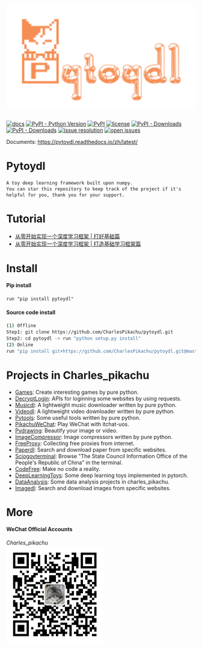 <div align="center">
  <img src="./docs/logo.png" width="600"/>
</div>
<br />

[![docs](https://img.shields.io/badge/docs-latest-blue)](https://pytoydl.readthedocs.io/zh/latest/)
[![PyPI - Python Version](https://img.shields.io/pypi/pyversions/pytoydl)](https://pypi.org/project/pytoydl/)
[![PyPI](https://img.shields.io/pypi/v/pytoydl)](https://pypi.org/project/pytoydl)
[![license](https://img.shields.io/github/license/CharlesPikachu/pytoydl.svg)](https://github.com/CharlesPikachu/pytoydl/blob/master/LICENSE)
[![PyPI - Downloads](https://pepy.tech/badge/pytoydl)](https://pypi.org/project/pytoydl/)
[![PyPI - Downloads](https://img.shields.io/pypi/dm/pytoydl?style=flat-square)](https://pypi.org/project/pytoydl/)
[![issue resolution](https://isitmaintained.com/badge/resolution/CharlesPikachu/pytoydl.svg)](https://github.com/CharlesPikachu/pytoydl/issues)
[![open issues](https://isitmaintained.com/badge/open/CharlesPikachu/pytoydl.svg)](https://github.com/CharlesPikachu/pytoydl/issues)

Documents: https://pytoydl.readthedocs.io/zh/latest/


# Pytoydl
```
A toy deep learning framework built upon numpy.
You can star this repository to keep track of the project if it's helpful for you, thank you for your support.
```


# Tutorial

- [从零开始实现一个深度学习框架 | 打好基础篇](https://mp.weixin.qq.com/s/ROgnJ1FlpYBvg6aFTTo_Qw)
- [从零开始实现一个深度学习框架 | 打造基础学习框架篇]()


# Install

#### Pip install
```
run "pip install pytoydl"
```

#### Source code install
```sh
(1) Offline
Step1: git clone https://github.com/CharlesPikachu/pytoydl.git
Step2: cd pytoydl -> run "python setup.py install"
(2) Online
run "pip install git+https://github.com/CharlesPikachu/pytoydl.git@master"
```


# Projects in Charles_pikachu
- [Games](https://github.com/CharlesPikachu/Games): Create interesting games by pure python.
- [DecryptLogin](https://github.com/CharlesPikachu/DecryptLogin): APIs for loginning some websites by using requests.
- [Musicdl](https://github.com/CharlesPikachu/musicdl): A lightweight music downloader written by pure python.
- [Videodl](https://github.com/CharlesPikachu/videodl): A lightweight video downloader written by pure python.
- [Pytools](https://github.com/CharlesPikachu/pytools): Some useful tools written by pure python.
- [PikachuWeChat](https://github.com/CharlesPikachu/pikachuwechat): Play WeChat with itchat-uos.
- [Pydrawing](https://github.com/CharlesPikachu/pydrawing): Beautify your image or video.
- [ImageCompressor](https://github.com/CharlesPikachu/imagecompressor): Image compressors written by pure python.
- [FreeProxy](https://github.com/CharlesPikachu/freeproxy): Collecting free proxies from internet.
- [Paperdl](https://github.com/CharlesPikachu/paperdl): Search and download paper from specific websites.
- [Sciogovterminal](https://github.com/CharlesPikachu/sciogovterminal): Browse "The State Council Information Office of the People's Republic of China" in the terminal.
- [CodeFree](https://github.com/CharlesPikachu/codefree): Make no code a reality.
- [DeepLearningToys](https://github.com/CharlesPikachu/deeplearningtoys): Some deep learning toys implemented in pytorch.
- [DataAnalysis](https://github.com/CharlesPikachu/dataanalysis): Some data analysis projects in charles_pikachu.
- [Imagedl](https://github.com/CharlesPikachu/imagedl): Search and download images from specific websites.


# More

#### WeChat Official Accounts

*Charles_pikachu*  
![img](./docs/pikachu.jpg)